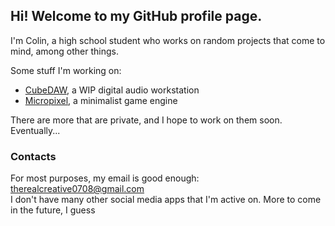 
## Hi! Welcome to my GitHub profile page.

I'm Colin, a high school student who works on random projects that come to mind, among other things.

Some stuff I'm working on:

- [CubeDAW](https://github.com/Creative0708/cubedaw), a WIP digital audio workstation
- [Micropixel](https://github.com/Creative0708/micropixel), a minimalist game engine

There are more that are private, and I hope to work on them soon. Eventually...


### Contacts
For most purposes, my email is good enough: [therealcreative0708@gmail.com](mailto:therealcreative0708@gmail.com)<br>
I don't have many other social media apps that I'm active on. More to come in the future, I guess